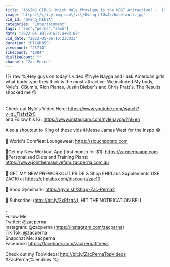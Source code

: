 ```yaml
---
title: "ASKING GIRLS: Which Male Physique is the MOST Attractive? -  IS BIGGER BETTER?!"
image: "https:\/\/i.ytimg.com\/vi\/Gvahq_h1UsA\/hqdefault.jpg"
vid_id: "Gvahq_h1UsA"
categories: "Entertainment"
tags: ["zac","perna","zach"]
date: "2022-05-10T20:52:14+03:00"
vid_date: "2022-05-06T10:23:03Z"
duration: "PT16M35S"
viewcount: "25714"
likeCount: "1084"
dislikeCount: ""
channel: "Zac Perna"
---
```

{% raw %}Hey guys on today's video @Nyle Nayga and I ask American girls what body type they think is the most attractive. We included My body, Nyle's, CBum's, Rich Pianas, Justin Bieber's and Chris Pratt's. The Results shocked me 😮 <br /><br /><br />Check out Nyle's Video Here: <a rel="nofollow" target="blank" href="https://www.youtube.com/watch?v=qUFIzfzf2r0">https://www.youtube.com/watch?v=qUFIzfzf2r0</a> <br />and Follow his IG: <a rel="nofollow" target="blank" href="https://www.instagram.com/nylenayga/?hl=en">https://www.instagram.com/nylenayga/?hl=en</a><br /><br />Also a shoutout to King of these vids @Jesse James West for the inspo 😂 <br /><br />  🍪 World's Comfiest Loungewear: <a rel="nofollow" target="blank" href="https://slouchpotato.com">https://slouchpotato.com</a> <br /><br />📲Get my New Workout App  (first month for $1): <a rel="nofollow" target="blank" href="https://zacpernaapp.com">https://zacpernaapp.com</a><br />🍎Personalised Diets and Training Plans: <a rel="nofollow" target="blank" href="https://www.jointhemassivefam.zacperna.com.au">https://www.jointhemassivefam.zacperna.com.au</a> <br /><br />🦁 GET MY NEW PREWORKOUT PRIDE &amp; Shop EHPLabs Supplements:USE ZAC10 at <a rel="nofollow" target="blank" href="https://ehplabs.com/discount/zac10">https://ehplabs.com/discount/zac10</a><br /><br />🦈 Shop Gymshark: <a rel="nofollow" target="blank" href="https://gym.sh/Shop-Zac-Perna2">https://gym.sh/Shop-Zac-Perna2</a><br /><br />🔔 Subscribe: (<a rel="nofollow" target="blank" href="http://bit.ly/2x9fzgN),">http://bit.ly/2x9fzgN),</a> HIT THE NOTIFICATION BELL<br /><br />-<br />Follow Me<br />Twitter: @zacperna<br />Instagram: @zacperna (<a rel="nofollow" target="blank" href="https://instagram.com/zacperna)">https://instagram.com/zacperna)</a><br />Tik Tok: @zacperna<br />Snapchat Me: zacperna <br />Facebook: <a rel="nofollow" target="blank" href="https://facebook.com/zacpernafitness">https://facebook.com/zacpernafitness</a><br /><br />Check out my TopVideos! <a rel="nofollow" target="blank" href="http://bit.ly/ZacPernaTopVideos">http://bit.ly/ZacPernaTopVideos</a><br /> #ZacPerna{% endraw %}
